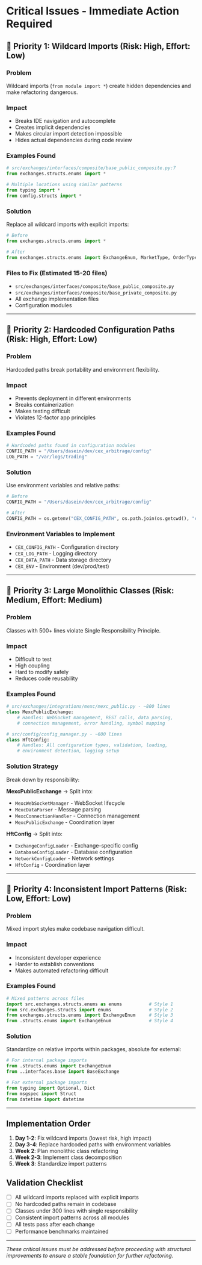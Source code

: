 # Critical Issues - Immediate Action Required

## 🚨 Priority 1: Wildcard Imports (Risk: High, Effort: Low)

### Problem
Wildcard imports (`from module import *`) create hidden dependencies and make refactoring dangerous.

### Impact
- Breaks IDE navigation and autocomplete
- Creates implicit dependencies
- Makes circular import detection impossible
- Hides actual dependencies during code review

### Examples Found
```python
# src/exchanges/interfaces/composite/base_public_composite.py:7
from exchanges.structs.enums import *

# Multiple locations using similar patterns
from typing import *
from config.structs import *
```

### Solution
Replace all wildcard imports with explicit imports:
```python
# Before
from exchanges.structs.enums import *

# After  
from exchanges.structs.enums import ExchangeEnum, MarketType, OrderType
```

### Files to Fix (Estimated 15-20 files)
- `src/exchanges/interfaces/composite/base_public_composite.py`
- `src/exchanges/interfaces/composite/base_private_composite.py`
- All exchange implementation files
- Configuration modules

---

## 🚨 Priority 2: Hardcoded Configuration Paths (Risk: High, Effort: Low)

### Problem
Hardcoded paths break portability and environment flexibility.

### Impact
- Prevents deployment in different environments
- Breaks containerization
- Makes testing difficult
- Violates 12-factor app principles

### Examples Found
```python
# Hardcoded paths found in configuration modules
CONFIG_PATH = "/Users/dasein/dev/cex_arbitrage/config"
LOG_PATH = "/var/logs/trading"
```

### Solution
Use environment variables and relative paths:
```python
# Before
CONFIG_PATH = "/Users/dasein/dev/cex_arbitrage/config"

# After
CONFIG_PATH = os.getenv("CEX_CONFIG_PATH", os.path.join(os.getcwd(), "config"))
```

### Environment Variables to Implement
- `CEX_CONFIG_PATH` - Configuration directory
- `CEX_LOG_PATH` - Logging directory  
- `CEX_DATA_PATH` - Data storage directory
- `CEX_ENV` - Environment (dev/prod/test)

---

## 🚨 Priority 3: Large Monolithic Classes (Risk: Medium, Effort: Medium)

### Problem
Classes with 500+ lines violate Single Responsibility Principle.

### Impact
- Difficult to test
- High coupling
- Hard to modify safely
- Reduces code reusability

### Examples Found
```python
# src/exchanges/integrations/mexc/mexc_public.py - ~800 lines
class MexcPublicExchange:
    # Handles: WebSocket management, REST calls, data parsing, 
    # connection management, error handling, symbol mapping

# src/config/config_manager.py - ~600 lines  
class HftConfig:
    # Handles: All configuration types, validation, loading,
    # environment detection, logging setup
```

### Solution Strategy
Break down by responsibility:

**MexcPublicExchange** → Split into:
- `MexcWebSocketManager` - WebSocket lifecycle
- `MexcDataParser` - Message parsing
- `MexcConnectionHandler` - Connection management
- `MexcPublicExchange` - Coordination layer

**HftConfig** → Split into:
- `ExchangeConfigLoader` - Exchange-specific config
- `DatabaseConfigLoader` - Database configuration
- `NetworkConfigLoader` - Network settings
- `HftConfig` - Coordination layer

---

## 🚨 Priority 4: Inconsistent Import Patterns (Risk: Low, Effort: Low)

### Problem
Mixed import styles make codebase navigation difficult.

### Impact
- Inconsistent developer experience
- Harder to establish conventions
- Makes automated refactoring difficult

### Examples Found
```python
# Mixed patterns across files
import src.exchanges.structs.enums as enums          # Style 1
from src.exchanges.structs import enums              # Style 2  
from exchanges.structs.enums import ExchangeEnum     # Style 3
from .structs.enums import ExchangeEnum              # Style 4
```

### Solution
Standardize on relative imports within packages, absolute for external:
```python
# For internal package imports
from .structs.enums import ExchangeEnum
from ..interfaces.base import BaseExchange

# For external package imports  
from typing import Optional, Dict
from msgspec import Struct
from datetime import datetime
```

---

## Implementation Order

1. **Day 1-2**: Fix wildcard imports (lowest risk, high impact)
2. **Day 3-4**: Replace hardcoded paths with environment variables
3. **Week 2**: Plan monolithic class refactoring
4. **Week 2-3**: Implement class decomposition
5. **Week 3**: Standardize import patterns

## Validation Checklist

- [ ] All wildcard imports replaced with explicit imports
- [ ] No hardcoded paths remain in codebase
- [ ] Classes under 300 lines with single responsibility
- [ ] Consistent import patterns across all modules
- [ ] All tests pass after each change
- [ ] Performance benchmarks maintained

---

*These critical issues must be addressed before proceeding with structural improvements to ensure a stable foundation for further refactoring.*
